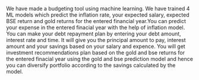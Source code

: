 We have made a budgeting tool using machine learning. We have trained 4 ML models which predict the inflation rate, your expected salary, expected BSE return and gold returns for the entered financial year.You can predict your expense in the entered finacial year with the help of inflation model. You can make your debt repayment plan by entering your debt amount, interest rate and time. It will give you the principal amount to pay, interest amount and your savings based on your salary and expence. You will get investment recommendations plan based on the gold and bse returns for the entered finacial year using the gold and bse prediction model and hence you can diversify portfolio according to the savings calculated by the model.

